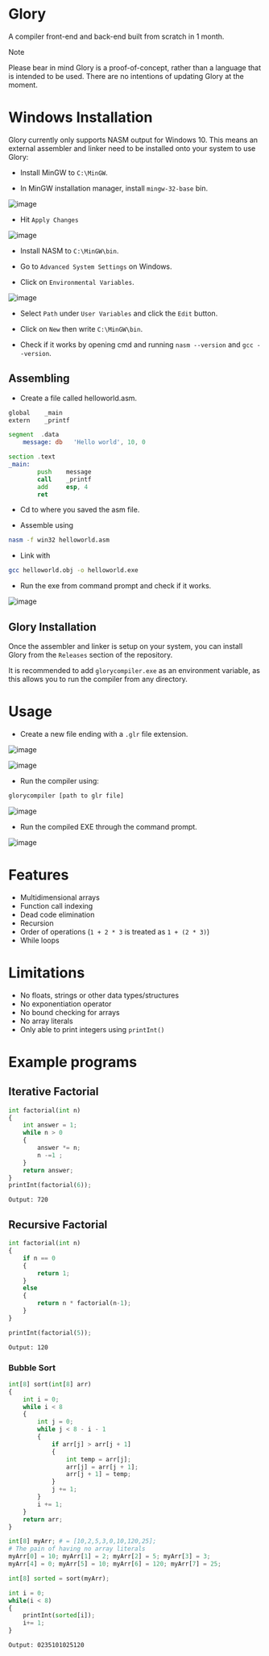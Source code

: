 # Glory
A compiler front-end and back-end built from scratch in 1 month.

> [!NOTE]
>Please bear in mind Glory is a proof-of-concept, rather than a language that is intended to be used.
>There are no intentions of updating Glory at the moment.

# Windows Installation
Glory currently only supports NASM output for Windows 10. This means an external assembler and linker need to be installed onto your system to use Glory:

- Install MinGW to `C:\MinGW`.

- In MinGW installation manager, install `mingw-32-base` bin.

![image](https://github.com/lxkast/Glory/assets/86862094/88aa8ecc-a77f-4e58-ad97-5729216f3d8c)

- Hit `Apply Changes`

![image](https://github.com/lxkast/Glory/assets/86862094/5b08cc48-5364-4d20-b304-a3ed8cb46516)


- Install NASM to `C:\MinGW\bin`.

- Go to `Advanced System Settings` on Windows.

- Click on `Environmental Variables`.

![image](https://github.com/lxkast/Glory/assets/86862094/fa31fd78-4822-4abe-9a5a-f844265e89f3)

- Select `Path` under `User Variables` and click the `Edit` button.

- Click on `New` then write `C:\MinGW\bin`.

- Check if it works by opening cmd and running `nasm --version` and `gcc --version`.

## Assembling

- Create a file called helloworld.asm.

```asm
global    _main                
extern    _printf              

segment  .data
	message: db   'Hello world', 10, 0

section .text
_main:                            
        push    message           
        call    _printf 
        add     esp, 4           
        ret 
```

- Cd to where you saved the asm file.

- Assemble using 
```bash
nasm -f win32 helloworld.asm
```

- Link with 
```bash
gcc helloworld.obj -o helloworld.exe
```

- Run the exe from command prompt and check if it works.

![image](https://user-images.githubusercontent.com/86862094/225109373-cdb62ea6-c2c7-43f8-8c1e-5c8bc955329e.png)

## Glory Installation

Once the assembler and linker is setup on your system, you can install Glory from the `Releases` section of the repository.

It is recommended to add `glorycompiler.exe` as an environment variable, as this allows you to run the compiler from any directory.

# Usage
- Create a new file ending with a `.glr` file extension.

![image](https://github.com/lxkast/Glory/assets/86862094/3e70945b-6974-4317-b5d5-25949988f500)

![image](https://github.com/lxkast/Glory/assets/86862094/6d418539-bdc5-4c24-9d49-e45ff1be80b7)

- Run the compiler using:
```bash
glorycompiler [path to glr file]
```

![image](https://github.com/lxkast/Glory/assets/86862094/3657c696-a1ce-4a6b-a842-803874067837)

- Run the compiled EXE through the command prompt.

![image](https://github.com/lxkast/Glory/assets/86862094/49a23e41-917a-422f-b509-7a2f7fc6db22)

# Features
- Multidimensional arrays
- Function call indexing
- Dead code elimination
- Recursion
- Order of operations (`1 + 2 * 3` is treated as `1 + (2 * 3)`)
- While loops

# Limitations
- No floats, strings or other data types/structures
- No exponentiation operator
- No bound checking for arrays
- No array literals
- Only able to print integers using `printInt()`

# Example programs
## Iterative Factorial
```python
int factorial(int n)
{
    int answer = 1;
    while n > 0
    {
        answer *= n;
        n -=1 ;
    }
    return answer;
}
printInt(factorial(6));
```
`Output: 720` 

## Recursive Factorial
```python
int factorial(int n)
{
	if n == 0
	{
		return 1;
	}
	else
	{
		return n * factorial(n-1);
	}
}

printInt(factorial(5));
```
`Output: 120`

### Bubble Sort
```python
int[8] sort(int[8] arr)
{
    int i = 0;
    while i < 8
    {
        int j = 0;
        while j < 8 - i - 1
        {
            if arr[j] > arr[j + 1]
            {
                int temp = arr[j];
                arr[j] = arr[j + 1];
                arr[j + 1] = temp;
            }
            j += 1;
        }
        i += 1;
    }
    return arr;
}

int[8] myArr; # = [10,2,5,3,0,10,120,25];
# The pain of having no array literals
myArr[0] = 10; myArr[1] = 2; myArr[2] = 5; myArr[3] = 3;
myArr[4] = 0; myArr[5] = 10; myArr[6] = 120; myArr[7] = 25;

int[8] sorted = sort(myArr);

int i = 0;
while(i < 8)
{
    printInt(sorted[i]);
    i+= 1;
}
```
`Output: 0235101025120`
